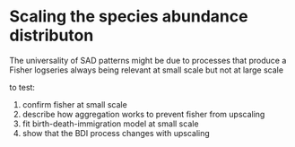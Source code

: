 # Scaling the species abundance distributon

The universality of SAD patterns might be due to processes that produce a Fisher logseries always being relevant at small scale but not at large scale

to test:
  1. confirm fisher at small scale
  2. describe how aggregation works to prevent fisher from upscaling
  3. fit birth-death-immigration model at small scale
  4. show that the BDI process changes with upscaling
